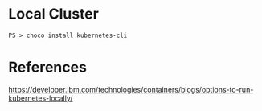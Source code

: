 # Local Cluster


```
PS > choco install kubernetes-cli
```

# References

https://developer.ibm.com/technologies/containers/blogs/options-to-run-kubernetes-locally/


